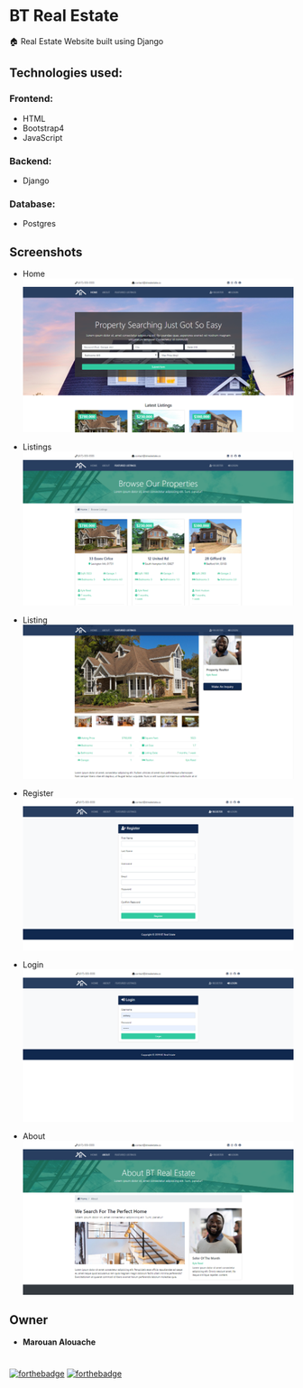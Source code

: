 # BT Real Estate
🏠 Real Estate Website built using Django

## Technologies used:

### Frontend:
- HTML
- Bootstrap4
- JavaScript

### Backend:
- Django

### Database:
- Postgres

## Screenshots
- Home
![Home](btre-md-img/btre-home.png)

- Listings
![Listings](btre-md-img/btre-listings.png)

- Listing
![Listing](btre-md-img/btre-listing.png)

- Register
![Register](btre-md-img/btre-register.png)

- Login
![Login](btre-md-img/btre-login.png)

- About
![About](btre-md-img/btre-about.png)

## Owner
- **Marouan Alouache** 

#
[![forthebadge](https://forthebadge.com/images/badges/made-with-python.svg)](https://forthebadge.com)
[![forthebadge](https://forthebadge.com/images/badges/built-with-love.svg)](https://forthebadge.com)
